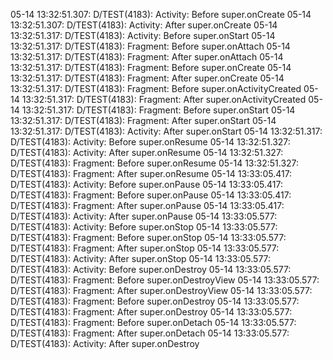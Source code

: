 05-14 13:32:51.307: D/TEST(4183): Activity: Before super.onCreate
05-14 13:32:51.307: D/TEST(4183): Activity: After  super.onCreate
05-14 13:32:51.317: D/TEST(4183): Activity: Before super.onStart
05-14 13:32:51.317: D/TEST(4183): Fragment: Before super.onAttach
05-14 13:32:51.317: D/TEST(4183): Fragment: After  super.onAttach
05-14 13:32:51.317: D/TEST(4183): Fragment: Before super.onCreate
05-14 13:32:51.317: D/TEST(4183): Fragment: After  super.onCreate
05-14 13:32:51.317: D/TEST(4183): Fragment: Before super.onActivityCreated
05-14 13:32:51.317: D/TEST(4183): Fragment: After  super.onActivityCreated
05-14 13:32:51.317: D/TEST(4183): Fragment: Before super.onStart
05-14 13:32:51.317: D/TEST(4183): Fragment: After  super.onStart
05-14 13:32:51.317: D/TEST(4183): Activity: After  super.onStart
05-14 13:32:51.317: D/TEST(4183): Activity: Before super.onResume
05-14 13:32:51.327: D/TEST(4183): Activity: After  super.onResume
05-14 13:32:51.327: D/TEST(4183): Fragment: Before super.onResume
05-14 13:32:51.327: D/TEST(4183): Fragment: After  super.onResume
05-14 13:33:05.417: D/TEST(4183): Activity: Before super.onPause
05-14 13:33:05.417: D/TEST(4183): Fragment: Before super.onPause
05-14 13:33:05.417: D/TEST(4183): Fragment: After  super.onPause
05-14 13:33:05.417: D/TEST(4183): Activity: After  super.onPause
05-14 13:33:05.577: D/TEST(4183): Activity: Before super.onStop
05-14 13:33:05.577: D/TEST(4183): Fragment: Before super.onStop
05-14 13:33:05.577: D/TEST(4183): Fragment: After  super.onStop
05-14 13:33:05.577: D/TEST(4183): Activity: After  super.onStop
05-14 13:33:05.577: D/TEST(4183): Activity: Before super.onDestroy
05-14 13:33:05.577: D/TEST(4183): Fragment: Before super.onDestroyView
05-14 13:33:05.577: D/TEST(4183): Fragment: After  super.onDestroyView
05-14 13:33:05.577: D/TEST(4183): Fragment: Before super.onDestroy
05-14 13:33:05.577: D/TEST(4183): Fragment: After  super.onDestroy
05-14 13:33:05.577: D/TEST(4183): Fragment: Before super.onDetach
05-14 13:33:05.577: D/TEST(4183): Fragment: After  super.onDetach
05-14 13:33:05.577: D/TEST(4183): Activity: After  super.onDestroy
